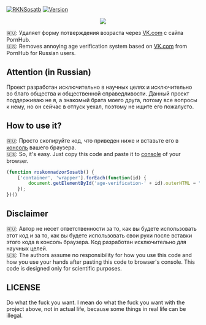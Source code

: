[![RKNSosatb](https://img.shields.io/badge/%D0%A0%D0%BE%D1%81%D0%BA%D0%BE%D0%BC%D0%BD%D0%B0%D0%B4%D0%B7%D0%BE%D1%80-%D1%81%D0%BE%D1%81%D0%B0%D1%82%D0%B1!-brightgreen.svg)](https://github.com/lk-geimfari/rkn-sosatb)
[![Version](https://img.shields.io/badge/version-6.9-brightgreen.svg)](https://github.com/lk-geimfari/rkn-sosatb)


<p align="center">
  <img src="https://user-images.githubusercontent.com/15812620/45451528-08215100-b6e4-11e8-92c3-2161e773ef58.png"/>
</p>

🇷🇺: Удаляет форму потверждения возраста через [VK.com](http://vk.com) с сайта PornHub. <br>
🇺🇸: Removes annoying age verification system based on [VK.com](http://vk.com) from PornHub for Russian users.

## Attention (in Russian)
Проект разработан исключительно в научных целях и исключительно во благо общества и общественной справедливости. Данный проект поддерживаю не я, а знакомый брата моего друга, потому все вопросы к нему, но он сейчас в отпуск уехал, поэтому не ищите его  пожалусто.

## How to use it?

🇷🇺: Просто скопируйте код, что приведен ниже и вставьте его в [консоль](https://bit.ly/2xaQQHG) вашего браузера.<br>
🇺🇸: So, it's easy. Just copy this code and paste it to [console](https://bit.ly/2NFD5Lo) of your browser.

```js
(function roskomnadzorSosatb() {
    ['container', 'wrapper'].forEach(function(id) {
        document.getElementById('age-verification-' + id).outerHTML = "";
    });
})()
```

## Disclaimer
🇷🇺: Автор не несет ответственности за то, как вы будете использовать этот код и за то, как вы будете использовать свои руки после вставки этого кода в консоль браузера. Код разработан исключительно для научных целей. <br>
🇺🇸: The authors assume no responsibility for how you use this code and how you use your hands after pasting this code to browser's console. This code is designed only for scientific purposes. 


## LICENSE
Do what the fuck you want. I mean do what the fuck you want with the project above, not in actual life, because some things in real life can be illegal.

